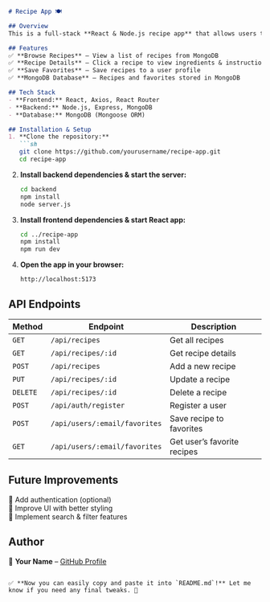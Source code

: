 

```md
# Recipe App 🍽️

## Overview
This is a full-stack **React & Node.js recipe app** that allows users to **browse, save, and manage favorite recipes**. The project showcases API integration and MongoDB database functionality.

## Features
✅ **Browse Recipes** – View a list of recipes from MongoDB  
✅ **Recipe Details** – Click a recipe to view ingredients & instructions  
✅ **Save Favorites** – Save recipes to a user profile  
✅ **MongoDB Database** – Recipes and favorites stored in MongoDB  

## Tech Stack
- **Frontend:** React, Axios, React Router
- **Backend:** Node.js, Express, MongoDB
- **Database:** MongoDB (Mongoose ORM)

## Installation & Setup
1. **Clone the repository:**
   ```sh
   git clone https://github.com/yourusername/recipe-app.git
   cd recipe-app
   ```

2. **Install backend dependencies & start the server:**
   ```sh
   cd backend
   npm install
   node server.js
   ```

3. **Install frontend dependencies & start React app:**
   ```sh
   cd ../recipe-app
   npm install
   npm run dev
   ```

4. **Open the app in your browser:**  
   ```
   http://localhost:5173
   ```

## API Endpoints
| Method | Endpoint | Description |
|--------|----------|-------------|
| `GET` | `/api/recipes` | Get all recipes |
| `GET` | `/api/recipes/:id` | Get recipe details |
| `POST` | `/api/recipes` | Add a new recipe |
| `PUT` | `/api/recipes/:id` | Update a recipe |
| `DELETE` | `/api/recipes/:id` | Delete a recipe |
| `POST` | `/api/auth/register` | Register a user |
| `POST` | `/api/users/:email/favorites` | Save recipe to favorites |
| `GET` | `/api/users/:email/favorites` | Get user’s favorite recipes |

## Future Improvements
🔹 Add authentication (optional)  
🔹 Improve UI with better styling  
🔹 Implement search & filter features  

## Author
📌 **Your Name** – [GitHub Profile](https://github.com/yourusername)
```

✅ **Now you can easily copy and paste it into `README.md`!** Let me know if you need any final tweaks. 🚀